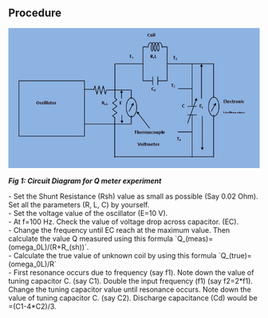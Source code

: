 ## Procedure

<p align="center">

![Rm501 Figure](images/pic1.jpg)

***Fig 1: Circuit Diagram for Q meter experiment***
</p>
- Set the Shunt Resistance (Rsh) value as small as possible (Say 0.02 Ohm). Set all the parameters (R, L, C) by yourself.
 </br>
- Set the voltage value of the oscillator (E=10 V).
 </br>
- At f=100 Hz. Check the value of voltage drop across capacitor. (EC).
 </br>
- Change the frequency until EC reach at the maximum value. Then calculate the value Q measured using this formula `Q_(meas)=(omega_0L)/(R+R_(sh))`.
 </br>
- Calculate the true value of unknown coil by using this formula `Q_(true)=(omega_0L)/R`
 </br>
- First resonance occurs due to frequency (say f1). Note down the value of tuning capacitor C. (say C1). Double the input frequency (f1) (say f2=2*f1). Change the tuning capacitor value until resonance occurs. Note down the value of tuning capacitor C. (say C2). Discharge capacitance (Cd) would be =(C1-4*C2)/3.
